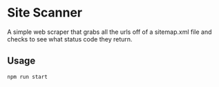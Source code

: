 # Site Scanner

A simple web scraper that grabs all the urls off of a sitemap.xml file and checks to see what status code they return.

## Usage

```
npm run start
```
